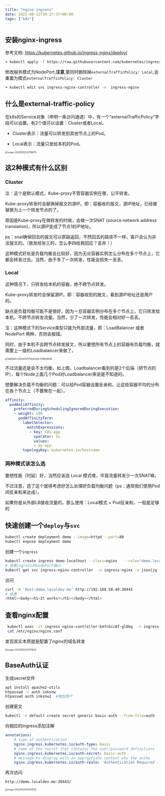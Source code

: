 ```yaml
---
title: "nginx-ingress"
date: 2022-08-12T10:27:37+08:00
tags: ["k8s"]
---
```


## 安装nginx-ingress

参考文档: https://kubernetes.github.io/ingress-nginx/deploy/

```bash
➜ kubectl apply -f https://raw.githubusercontent.com/kubernetes/ingress-nginx/controller-v1.3.0/deploy/static/provider/cloud/deploy.yaml
```

修改服务模式为NodePort,**注意**,要同时删除掉`externalTrafficPolicy: Local`,会重置为模式`externalTrafficPolicy: Cluster`

```bash
➜ kubectl edit svc ingress-nginx-controller -n  ingress-nginx
```

## 什么是external-traffic-policy

在k8s的Service对象（申明一条访问通道）中，有一个“externalTrafficPolicy”字段可以设置。有2个值可以设置：Cluster或者Local。

- Cluster表示：流量可以转发到其他节点上的Pod。

- Local表示：流量只发给本机的Pod。

<img src="http://inksnw.asuscomm.com:3001/blog/nginx-ingress_ad0022e96a73a6a8d7fb41c6b6f0c1ff.png" alt="image-20220922222116679" style="zoom: 50%;" />



## 这2种模式有什么区别

### Cluster

注：这个是默认模式，Kube-proxy不管容器实例在哪，公平转发。

Kube-proxy转发时会替换掉报文的源IP。即：容器收的报文，源IP地址，已经被替换为上一个转发节点的了。

原因是Kube-proxy在做转发的时候，会做一次SNAT (source network address translation)，所以源IP变成了节点1的IP地址。

ps：snat确保回去的报文可以原路返回，不然回去的路径不一样，客户会认为非法报文的。（我发给张三的，怎么李四给我回应？丢弃！）

这种模式好处是负载均衡会比较好，因为无论容器实例怎么分布在多个节点上，它都会转发过去。当然，由于多了一次转发，性能会损失一丢丢。

### Local

这种情况下，只转发给本机的容器，绝不跨节点转发。

Kube-proxy转发时会保留源IP。即：容器收到的报文，看到源IP地址还是用户的。

缺点是负载均衡可能不是很好，因为一旦容器实例分布在多个节点上，它只转发给本机，不跨节点转发流量。当然，少了一次转发，性能会相对好一丢丢。

注：这种模式下的Service类型只能为外部流量，即：LoadBalancer 或者 NodePort 两种，否则会报错。

同时，由于本机不会跨节点转发报文，所以要想所有节点上的容器有负载均衡，就需要上一级的Loadbalancer来做了。

<img src="http://inksnw.asuscomm.com:3001/blog/nginx-ingress_efba8c2e767b0cf86f72a7ace17c97ea.png" alt="1464583-20200707174845450-1319538618" style="zoom:50%;" />

不过流量还是会不太均衡，如上图，Loadbalancer看到的是2个后端（把节点的IP），每个Node上面几个Pod对Loadbalancer来说是不知道的。

想要解决负载不均衡的问题：可以给Pod容器设置反亲和，让这些容器平均的分布在各个节点上（不要聚在一起）。

```yaml
affinity:
  podAntiAffinity:
    preferredDuringSchedulingIgnoredDuringExecution:
    - weight: 100
      podAffinityTerm:
        labelSelector:
          matchExpressions:
           - key: k8s-app
             operator: In
             values:
             - my-app
        topologyKey: kubernetes.io/hostname
```

### 两种模式该怎么选

要想性能（时延）好，当然应该选 Local 模式喽，毕竟流量转发少一次SNAT嘛。

不过注意，选了这个就得考虑好怎么处理好负载均衡问题（ps：通常我们使用Pod间反亲和来达成）。

如果你是从外部LB接收流量的，那么使用：Local模式 + Pod反亲和，一般是足够的

## 快速创建一个`deploy`与`svc`

```bash
kubectl create deployment demo --image=httpd --port=80
kubectl expose deployment demo
```

创建一个`ingress`

```bash
kubectl create ingress demo-localhost --class=nginx   --rule="demo.localdev.me/*=demo:80"
# 查看ingress的nodePort端口
kubectl get svc ingress-nginx-controller  -n ingress-nginx -o json|jq .spec.ports[0].nodePort
```

访问

```bash
curl -H 'Host:demo.localdev.me' http://192.168.50.40:30443
# 结果
<html><body><h1>It works!</h1></body></html>
```

## 查看nginx配置

```bash
 kubectl exec -it ingress-nginx-controller-b4fcbcc8f-gl8bq  -n ingress-nginx -- /bin/bash
 cat /etc/nginx/nginx.conf
```

发现其实本质就是配置了nginx的域名转发

<img src="http://inksnw.asuscomm.com:3001/blog/nginx-ingress_bdc7364de5da8c2f4e185ea3e55ef455.png" alt="image-20220922213751633" style="zoom:50%;" />

## BaseAuth认证

生成secret文件

```bash
apt install apache2-utils
htpasswd -c auth inksnw
htpasswd auth inksnw2  #增加用户
```

创建密文

```bash
kubectl -n default create secret generic basic-auth --from-file=auth
```

向相应的ingress添加注解

```yaml
annotations:
    # type of authentication
    nginx.ingress.kubernetes.io/auth-type: basic
    # name of the secret that contains the user/password definitions
    nginx.ingress.kubernetes.io/auth-secret: basic-auth
    # message to display with an appropriate context why the authe
    nginx.ingress.kubernetes.io/auth-realm: 'Authentication Required - foo'
```

再次访问

```
http://demo.localdev.me:30443/
```

<img src="../../../../Library/Application%20Support/typora-user-images/image-20220923102341532.png" alt="image-20220923102341532" style="zoom:50%;" />
